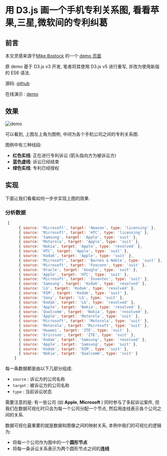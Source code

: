 # 用 D3.js 画一个手机专利关系图, 看看苹果,三星,微软间的专利纠葛

## 前言

本文灵感来源于[Mike Bostock](https://bost.ocks.org/mike/) 的一个 [demo 页面](http://bl.ocks.org/mbostock/1153292)

原 demo 基于 D3.js v3 开发, 笔者将其使用 D3.js v5 进行重写, 并改为使用新版的 ES6 语法.

源码: [github](https://github.com/ssthouse/github-visualization)

在线演示 : [demo](https://ssthouse.github.io/visual-explain/#/list/patent-suit)

## 效果

![demo](https://raw.githubusercontent.com/ssthouse/d3-blog/master/mobile-patent-suit/img/demo.gif)

可以看到, 上图左上角为图例, 中间为各个手机公司之间的专利关系图.

图例中有三种线段:

- **红色实线**: 正在进行专利诉讼 (箭头指向方为被诉讼方)
- **蓝色虚线**: 诉讼已经结束
- **绿色实线**: 专利已经授权

## 实现

下面让我们看看如何一步步实现上图的效果.

### 分析数据

```javascript
 [
      { source: 'Microsoft', target: 'Amazon', type: 'licensing' },
      { source: 'Microsoft', target: 'HTC', type: 'licensing' },
      { source: 'Samsung', target: 'Apple', type: 'suit' },
      { source: 'Motorola', target: 'Apple', type: 'suit' },
      { source: 'Nokia', target: 'Apple', type: 'resolved' },
      { source: 'HTC', target: 'Apple', type: 'suit' },
      { source: 'Kodak', target: 'Apple', type: 'suit' },
      { source: 'Microsoft', target: 'Barnes & Noble', type: 'suit' },
      { source: 'Microsoft', target: 'Foxconn', type: 'suit' },
      { source: 'Oracle', target: 'Google', type: 'suit' },
      { source: 'Apple', target: 'HTC', type: 'suit' },
      { source: 'Microsoft', target: 'Inventec', type: 'suit' },
      { source: 'Samsung', target: 'Kodak', type: 'resolved' },
      { source: 'LG', target: 'Kodak', type: 'resolved' },
      { source: 'RIM', target: 'Kodak', type: 'suit' },
      { source: 'Sony', target: 'LG', type: 'suit' },
      { source: 'Kodak', target: 'LG', type: 'resolved' },
      { source: 'Apple', target: 'Nokia', type: 'resolved' },
      { source: 'Qualcomm', target: 'Nokia', type: 'resolved' },
      { source: 'Apple', target: 'Motorola', type: 'suit' },
      { source: 'Microsoft', target: 'Motorola', type: 'suit' },
      { source: 'Motorola', target: 'Microsoft', type: 'suit' },
      { source: 'Huawei', target: 'ZTE', type: 'suit' },
      { source: 'Ericsson', target: 'ZTE', type: 'suit' },
      { source: 'Kodak', target: 'Samsung', type: 'resolved' },
      { source: 'Apple', target: 'Samsung', type: 'suit' },
      { source: 'Kodak', target: 'RIM', type: 'suit' },
      { source: 'Nokia', target: 'Qualcomm', type: 'suit' }
    ]
```

每一条数据都是由以下几部分组成:

- `source`  :  诉讼方的公司名称
- `target` : 被诉讼方的公司名称
- `type` : 当前诉讼状态

需要注意的是: 有一些公司 (如 **Apple**, **Microsoft** ) 同时参与了多起诉讼案件, 但我们在数据可视化时只会为每一个公司分配一个节点, 然后用连线表示各个公司之间的关系.

数据可视化最重要的就是数据和图像之间的映射关系, 本例中我们的可视化的逻辑为: 

- 将每一个公司作为图中的一个**圆形节点**
- 将每一条诉讼关系表示为两个圆形节点之间的**连线**



